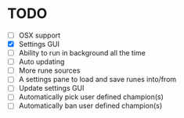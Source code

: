 # TODO


- [ ] OSX support
- [x] Settings GUI
- [ ] Ability to run in background all the time
- [ ] Auto updating
- [ ] More rune sources
- [ ] A settings pane to load and save runes into/from
- [ ] Update settings GUI
- [ ] Automatically pick user defined champion(s)
- [ ] Automatically ban user defined champion(s)

